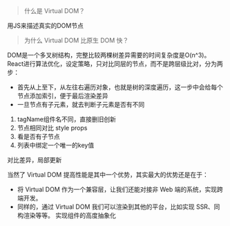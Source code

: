 > 什么是 Virtual DOM？

用JS来描述真实的DOM节点

> 为什么 Virtual DOM 比原生 DOM 快？

DOM是一个多叉树结构，完整比较两棵树差异需要的时间复杂度是O(n^3)。React进行算法优化，设定策略，只对比同层的节点，而不是跨层级比对，分为两步：

- 首先从上至下，从左往右遍历对象，也就是树的深度遍历，这一步中会给每个节点添加索引，便于最后渲染差异
- 一旦节点有子元素，就去判断子元素是否有不同

1. tagName组件名不同，直接删旧创新
2. 节点相同对比 style props
3. 看是否有子节点
4. 列表中绑定一个唯一的key值

对比差异，局部更新

当然了 Virtual DOM 提高性能是其中一个优势，其实最大的优势还是在于：

- 将 Virtual DOM 作为一个兼容层，让我们还能对接非 Web 端的系统，实现跨端开发。
- 同样的，通过 Virtual DOM 我们可以渲染到其他的平台，比如实现 SSR、同构渲染等等。
实现组件的高度抽象化
